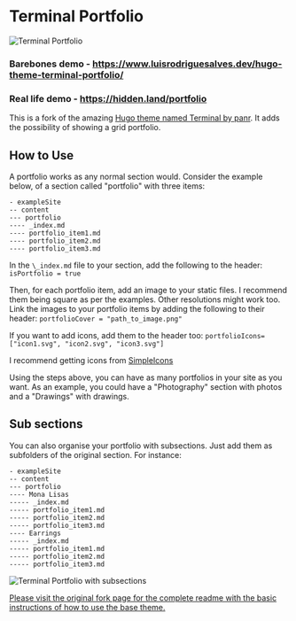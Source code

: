 # Terminal Portfolio

![Terminal Portfolio](https://github.com/Louisload/hugo-theme-terminal-portfolio/blob/master/images/portfolio1.png?raw=true)

### Barebones demo - https://www.luisrodriguesalves.dev/hugo-theme-terminal-portfolio/
### Real life demo - https://hidden.land/portfolio

This is a fork of the amazing [Hugo theme named Terminal by panr](https://github.com/panr/hugo-theme-terminal).
It adds the possibility of showing a grid portfolio.

## How to Use
A portfolio works as any normal section would. Consider the example below, of a section called "portfolio" with three items:

```
- exampleSite
-- content
--- portfolio
---- _index.md
---- portfolio_item1.md
---- portfolio_item2.md
---- portfolio_item3.md
```

In the `\_index.md` file to your section, add the following to the header:
``isPortfolio = true`` 

Then, for each portfolio item, add an image to your static files. I recommend them being square as per the examples. Other resolutions might work too. Link the images to your portfolio items by adding the following to their header:
``portfolioCover = "path_to_image.png"``

If you want to add icons, add them to the header too:
``portfolioIcons=["icon1.svg", "icon2.svg", "icon3.svg"]``

I recommend getting icons from [SimpleIcons](https://simpleicons.org/)

Using the steps above, you can have as many portfolios in your site as you want. As an example, you could have a "Photography" section with photos and a "Drawings" with drawings.

## Sub sections
You can also organise your portfolio with subsections. Just add them as subfolders of the original section. For instance:
```
- exampleSite
-- content
--- portfolio
---- Mona Lisas
----- _index.md
----- portfolio_item1.md
----- portfolio_item2.md
----- portfolio_item3.md
---- Earrings
----- _index.md
----- portfolio_item1.md
----- portfolio_item2.md
----- portfolio_item3.md
```

![Terminal Portfolio with subsections](https://github.com/Louisload/hugo-theme-terminal-portfolio/blob/master/images/portfolio2.png?raw=true)

[Please visit the original fork page for the complete readme with the basic instructions of how to use the base theme.](https://github.com/panr/hugo-theme-terminal)